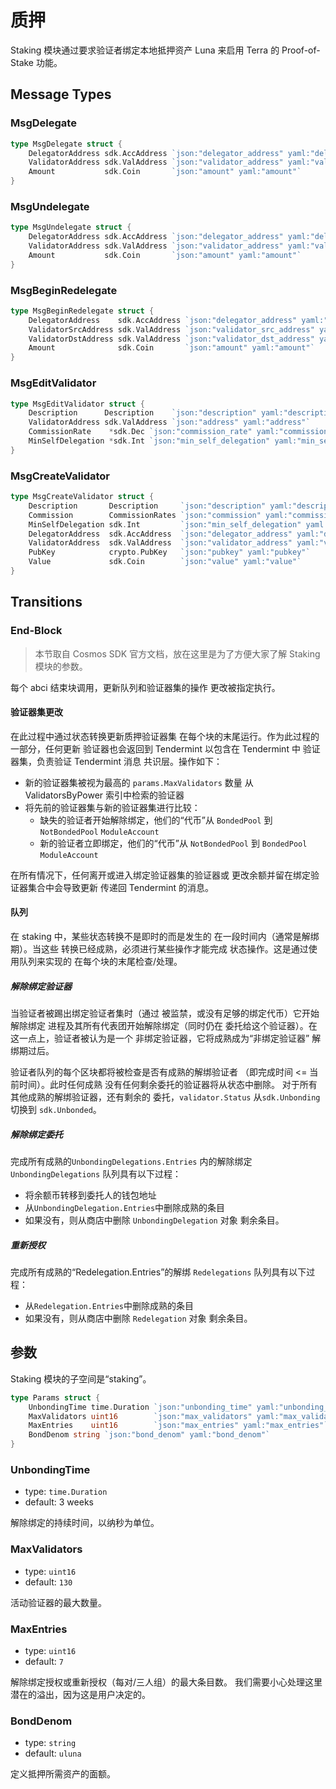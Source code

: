 # 质押

Staking 模块通过要求验证者绑定本地抵押资产 Luna 来启用 Terra 的 Proof-of-Stake 功能。 

## Message Types

### MsgDelegate

```go
type MsgDelegate struct {
	DelegatorAddress sdk.AccAddress `json:"delegator_address" yaml:"delegator_address"`
	ValidatorAddress sdk.ValAddress `json:"validator_address" yaml:"validator_address"`
	Amount           sdk.Coin       `json:"amount" yaml:"amount"`
}
```

### MsgUndelegate

```go
type MsgUndelegate struct {
	DelegatorAddress sdk.AccAddress `json:"delegator_address" yaml:"delegator_address"`
	ValidatorAddress sdk.ValAddress `json:"validator_address" yaml:"validator_address"`
	Amount           sdk.Coin       `json:"amount" yaml:"amount"`
}
```

### MsgBeginRedelegate

```go
type MsgBeginRedelegate struct {
	DelegatorAddress    sdk.AccAddress `json:"delegator_address" yaml:"delegator_address"`
	ValidatorSrcAddress sdk.ValAddress `json:"validator_src_address" yaml:"validator_src_address"`
	ValidatorDstAddress sdk.ValAddress `json:"validator_dst_address" yaml:"validator_dst_address"`
	Amount              sdk.Coin       `json:"amount" yaml:"amount"`
}
```


### MsgEditValidator

```go
type MsgEditValidator struct {
	Description      Description    `json:"description" yaml:"description"`
	ValidatorAddress sdk.ValAddress `json:"address" yaml:"address"`
	CommissionRate    *sdk.Dec `json:"commission_rate" yaml:"commission_rate"`
	MinSelfDelegation *sdk.Int `json:"min_self_delegation" yaml:"min_self_delegation"`
}
```


### MsgCreateValidator

```go
type MsgCreateValidator struct {
	Description       Description     `json:"description" yaml:"description"`
	Commission        CommissionRates `json:"commission" yaml:"commission"`
	MinSelfDelegation sdk.Int         `json:"min_self_delegation" yaml:"min_self_delegation"`
	DelegatorAddress  sdk.AccAddress  `json:"delegator_address" yaml:"delegator_address"`
	ValidatorAddress  sdk.ValAddress  `json:"validator_address" yaml:"validator_address"`
	PubKey            crypto.PubKey   `json:"pubkey" yaml:"pubkey"`
	Value             sdk.Coin        `json:"value" yaml:"value"`
}
```


## Transitions

### End-Block

> 本节取自 Cosmos SDK 官方文档，放在这里是为了方便大家了解 Staking 模块的参数。

每个 abci 结束块调用，更新队列和验证器集的操作
更改被指定执行。

#### 验证器集更改

在此过程中通过状态转换更新质押验证器集
在每个块的末尾运行。作为此过程的一部分，任何更新
验证器也会返回到 Tendermint 以包含在 Tendermint 中
验证器集，负责验证 Tendermint 消息
共识层。操作如下：

- 新的验证器集被视为最高的 `params.MaxValidators` 数量
  从 ValidatorsByPower 索引中检索的验证器
- 将先前的验证器集与新的验证器集进行比较：
  - 缺失的验证者开始解除绑定，他们的“代币”从
    `BondedPool` 到 `NotBondedPool` `ModuleAccount`
  - 新的验证者立即绑定，他们的“代币”从
    `NotBondedPool` 到 `BondedPool` `ModuleAccount`

在所有情况下，任何离开或进入绑定验证器集的验证器或
更改余额并留在绑定验证器集合中会导致更新
传递回 Tendermint 的消息。

#### 队列

在 staking 中，某些状态转换不是即时的而是发生的
在一段时间内（通常是解绑期）。当这些
转换已经成熟，必须进行某些操作才能完成
状态操作。这是通过使用队列来实现的
在每个块的末尾检查/处理。

##### 解除绑定验证器

当验证者被踢出绑定验证者集时（通过
被监禁，或没有足够的绑定代币）它开始解除绑定
进程及其所有代表团开始解除绑定（同时仍在
委托给这个验证器）。在这一点上，验证者被认为是一个
非绑定验证器，它将成熟成为“非绑定验证器”
解绑期过后。

验证者队列的每个区块都将被检查是否有成熟的解绑验证者
（即完成时间 <= 当前时间）。此时任何成熟
没有任何剩余委托的验证器将从状态中删除。
对于所有其他成熟的解绑验证器，还有剩余的
委托，`validator.Status` 从`sdk.Unbonding` 切换到
`sdk.Unbonded`。

##### 解除绑定委托

完成所有成熟的`UnbondingDelegations.Entries` 内的解除绑定
`UnbondingDelegations` 队列具有以下过程：

- 将余额币转移到委托人的钱包地址
- 从`UnbondingDelegation.Entries`中删除成熟的条目
- 如果没有，则从商店中删除 `UnbondingDelegation` 对象
  剩余条目。

##### 重新授权

完成所有成熟的“Redelegation.Entries”的解绑
`Redelegations` 队列具有以下过程：

- 从`Redelegation.Entries`中删除成熟的条目
- 如果没有，则从商店中删除 `Redelegation` 对象
  剩余条目。

## 参数

Staking 模块的子空间是“staking”。

```go
type Params struct {
	UnbondingTime time.Duration `json:"unbonding_time" yaml:"unbonding_time"`
	MaxValidators uint16        `json:"max_validators" yaml:"max_validators"`
	MaxEntries    uint16        `json:"max_entries" yaml:"max_entries"`
	BondDenom string `json:"bond_denom" yaml:"bond_denom"`
}
```

### UnbondingTime

- type: `time.Duration`
- default: 3 weeks

解除绑定的持续时间，以纳秒为单位。

### MaxValidators

- type: `uint16`
- default: `130`

活动验证器的最大数量。 

### MaxEntries

- type: `uint16`
- default: `7`

解除绑定授权或重新授权（每对/三人组）的最大条目数。 我们需要小心处理这里潜在的溢出，因为这是用户决定的。

### BondDenom

- type: `string`
- default: `uluna`

定义抵押所需资产的面额。
